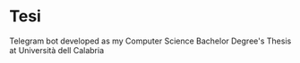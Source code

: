 # Tesi

Telegram bot developed as my Computer Science Bachelor Degree's Thesis at Università dell Calabria
